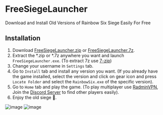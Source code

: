 # FreeSiegeLauncher
Download and Install Old Versions of Rainbow Six Siege Easily For Free

## Installation
1. Download [FreeSiegeLauncher.zip](https://github.com/JunaidIRF/FreeSiegeLauncher/releases/latest/download/FreeSiegeLauncher.zip) or [FreeSiegeLauncher.7z](https://github.com/JunaidIRF/FreeSiegeLauncher/releases/latest/download/FreeSiegeLauncher.7z).
2. Extract the *.zip or *.7z anywhere you want and launch `FreeSiegeLauncher.exe`. (To extract 7z use [7-zip](https://www.7-zip.org/download.html))
3. Change your username in `Settings` tab.
4. Go to `Install` tab and install any version you want. (If you already have the game installed, select the version and click on gear icon and press `Locate Folder` and select the `RainbowSix.exe` of the specific version).
5. Go to `Home` tab and play the game. (To play multiplayer use [RadminVPN](https://www.radmin-vpn.com/), Join the [Discord Server](https://discord.gg/fnVQUCyuh6) to find other players easily).
6. Enjoy the old siege 🙂.

![image](https://github.com/JunaidIRF/FreeSiegeLauncher/assets/61500818/88e7c8c9-e931-467c-9de8-1925e62270a3)
![image](https://github.com/JunaidIRF/FreeSiegeLauncher/assets/61500818/8dfa173a-34c0-4f48-b5e6-0d3b2d090321)
